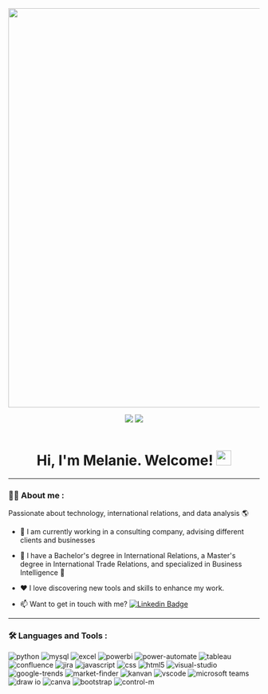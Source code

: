 <div id="header" align="center">
  <img src="https://github.com/melanietatiana93/melanietatiana93/blob/bef02b46ca6fb929ebf2de7c4a760610275a40ee/Banner%20de%20LinkedIn%20Tecnolog%C3%ADa%20Negro.png"
width="800"/>
</div>

<div id="badges" align="center">
  
[![](https://img.shields.io/badge/LinkedIn-0077B5?style=for-the-badge&logo=linkedin&logoColor=white)](https://www.linkedin.com/in/melanie-michailoff-22922a182/?locale=en_US/) 
[![](https://img.shields.io/badge/WhatsApp-25D366?style=for-the-badge&logo=whatsapp&logoColor=white)](https://api.whatsapp.com/send?phone=+5491141772033&text=Hola,%20quiero%20contactar%20contigo%20)

  
 
 <div id="badges" align="center">
  <img src="https://visitor-badge-reloaded.herokuapp.com/badge?page_id=noelianav91.noelianav91&color=00cf00" alt=""/>
   
   <h1>
  Hi, I'm Melanie. Welcome! 
  <img src="https://media.giphy.com/media/hvRJCLFzcasrR4ia7z/giphy.gif" width="30px"/>
</h1>

---
 

 <div id="header" align="left">

### :woman_technologist: About me :


Passionate about technology, international relations, and data analysis 🌎
   
* 🔭 I am currently working in a consulting company, advising different clients and businesses

* 🌱  I have a Bachelor's degree in International Relations, a Master's degree in International Trade Relations, and specialized in Business Intelligence :blue_book:

* ❤️  I love discovering new tools and skills to enhance my work.

* 📫 Want to get in touch with me?  [![Linkedin Badge](https://img.shields.io/badge/-Melanie-blue?style=flat&logo=Linkedin&logoColor=white)](https://www.linkedin.com/in/melanie-michailoff-22922a182/?locale=en_US)
   


---
   
 ### :hammer_and_wrench: Languages and Tools :
<div id="header" align="left">
    <img src="https://img.shields.io/badge/Python-3776AB?style=for-the-badge&logo=python&logoColor=white" alt="python"/>
  </a>
    <img src="https://img.shields.io/badge/MySQL-6DB33F?style=for-the-badge&logo=mysql&logoColor=white" alt="mysql"/>
  </a>
 <img src="https://img.shields.io/badge/Microsoft_Excel-217346?style=for-the-badge&logo=microsoft-excel&logoColor=white" alt="excel"/>
  </a>
 <img src="https://img.shields.io/badge/Power_BI-FFBE00?style=for-the-badge&logo=Power-BI&logoColor=white" alt="powerbi"/>
  </a>
  <img src="https://img.shields.io/badge/Power%20Automate-6431A4?style=for-the-badge&logo=power-automate&logoColor=white" alt="power-automate"/>
    <img src="https://img.shields.io/badge/Tableau-E97627?style=for-the-badge&logo=tableau&logoColor=white" alt="tableau"/>
  </a>
  <img src="https://img.shields.io/badge/Confluence-172B4D?style=for-the-badge&logo=confluence&logoColor=white" alt="confluence"/>
  <img src="https://img.shields.io/badge/Jira-0052CC?style=for-the-badge&logo=jira&logoColor=white" alt="jira"/>
  <img src="https://img.shields.io/badge/JavaScript-F7DF1E?style=for-the-badge&logo=javascript&logoColor=black" alt="javascript"/>
  <img src="https://img.shields.io/badge/CSS-1572B6?style=for-the-badge&logo=css3&logoColor=white" alt="css"/>
  <img src="https://img.shields.io/badge/HTML5-E34F26?style=for-the-badge&logo=html5&logoColor=white" alt="html5"/>
  <img src="https://img.shields.io/badge/Visual_Studio-5C2D91?style=for-the-badge&logo=visual-studio&logoColor=white" alt="visual-studio"/>
  <img src="https://img.shields.io/badge/Google_Trends-4285F4?style=for-the-badge&logo=google-trends&logoColor=white" alt="google-trends"/>
  <img src="https://img.shields.io/badge/Market_Finder-0F9D58?style=for-the-badge&logo=google&logoColor=white" alt="market-finder"/>
<img src="https://img.shields.io/badge/Kanvan-008800?style=for-the-badge&logo=kanban&logoColor=white" alt="kanvan"/>
<img src="https://img.shields.io/badge/Visual%20Studio%20Code-007ACC?style=for-the-badge&logo=visual-studio-code&logoColor=white" alt="vscode"/>
  </a>
  <img src="https://img.shields.io/badge/Microsoft_Teams-6264A7?style=for-the-badge&logo=microsoft-teams&logoColor=white" alt="microsoft teams"/>
  </a>
  <img src="https://img.shields.io/badge/Draw_io-F08705?style=for-the-badge&logo=drawio&logoColor=white" alt="draw io"/>
  </a>
   <img src="https://img.shields.io/badge/Canva-00C4CC?style=for-the-badge&logo=canva&logoColor=white" alt="canva"/>
  </a>
  </a>
    <img src="https://img.shields.io/badge/Bootstrap-7952B3?style=for-the-badge&logo=bootstrap&logoColor=white" alt="bootstrap"/>
  </a>
  <img src="https://img.shields.io/badge/Control%2DM-F36C20?style=for-the-badge&logo=control-m&logoColor=white" alt="control-m"/>
  </a>

</div>
  
